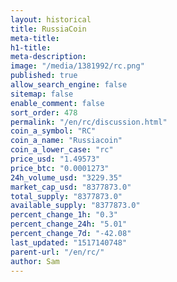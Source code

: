```yaml
---
layout: historical
title: RussiaCoin
meta-title: 
h1-title: 
meta-description: 
image: "/media/1381992/rc.png"
published: true
allow_search_engine: false
sitemap: false
enable_comment: false
sort_order: 478
permalink: "/en/rc/discussion.html"
coin_a_symbol: "RC"
coin_a_name: "Russiacoin"
coin_a_lower_case: "rc"
price_usd: "1.49573"
price_btc: "0.0001273"
24h_volume_usd: "3229.35"
market_cap_usd: "8377873.0"
total_supply: "8377873.0"
available_supply: "8377873.0"
percent_change_1h: "0.3"
percent_change_24h: "5.01"
percent_change_7d: "-42.08"
last_updated: "1517140748"
parent-url: "/en/rc/"
author: Sam
---
```


